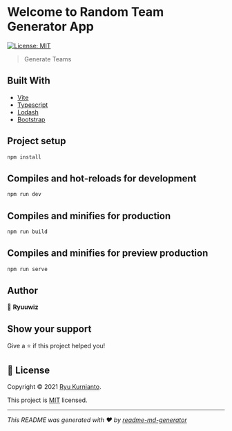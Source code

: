 # Welcome to Random Team Generator App

[![License: MIT](https://img.shields.io/badge/License-MIT/License-yellow.svg)](https://www.mit.edu/~amini/LICENSE.md)

> Generate Teams

## Built With

- [Vite](https://vitejs.dev/)
- [Typescript](https://www.typescriptlang.org/)
- [Lodash](https://lodash.com/)
- [Bootstrap](https://getbootstrap.com/)

## Project setup

```sh
npm install
```

## Compiles and hot-reloads for development

```sh
npm run dev
```

## Compiles and minifies for production

```sh
npm run build
```

## Compiles and minifies for preview production

```sh
npm run serve
```

## Author

👤 **Ryuuwiz**

## Show your support

Give a ⭐️ if this project helped you!

## 📝 License

Copyright © 2021 [Ryu Kurnianto](https://github.com/ryuuwiz).

This project is [MIT](https://www.mit.edu/~amini/LICENSE.md) licensed.

---

_This README was generated with ❤️ by [readme-md-generator](https://github.com/kefranabg/readme-md-generator)_
